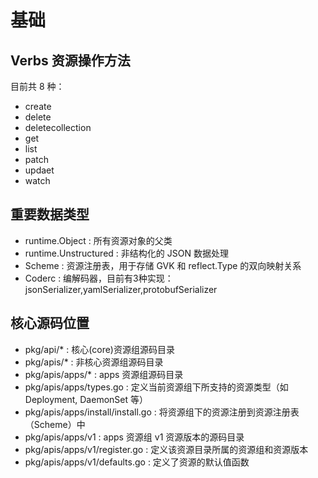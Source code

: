 

# 基础

## Verbs 资源操作方法

目前共 8 种：

- create
- delete
- deletecollection
- get
- list
- patch
- updaet
- watch

## 重要数据类型

- runtime.Object : 所有资源对象的父类
- runtime.Unstructured : 非结构化的 JSON 数据处理
- Scheme : 资源注册表，用于存储 GVK 和 reflect.Type 的双向映射关系
- Coderc : 编解码器，目前有3种实现：jsonSerializer,yamlSerializer,protobufSerializer

## 核心源码位置

- pkg/api/* : 核心(core)资源组源码目录
- pkg/apis/* : 非核心资源组源码目录
- pkg/apis/apps/* : apps 资源组源码目录
- pkg/apis/apps/types.go : 定义当前资源组下所支持的资源类型（如 Deployment, DaemonSet 等）
- pkg/apis/apps/install/install.go : 将资源组下的资源注册到资源注册表（Scheme）中
- pkg/apis/apps/v1 : apps 资源组 v1 资源版本的源码目录
- pkg/apis/apps/v1/register.go : 定义该资源目录所属的资源组和资源版本
- pkg/apis/apps/v1/defaults.go : 定义了资源的默认值函数